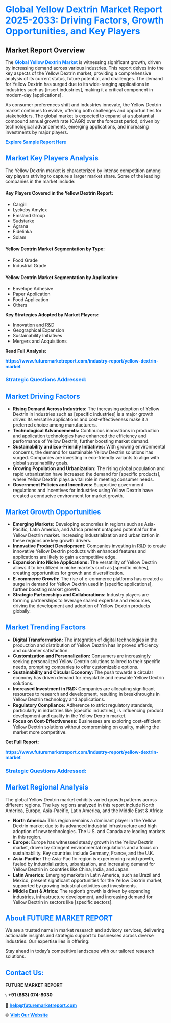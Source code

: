 <h1 style="color: #007BFF;">Global Yellow Dextrin Market Report 2025-2033: Driving Factors, Growth Opportunities, and Key Players</h1>

<section id="overview">
<h2>Market Report Overview</h2>
<p>The <a href="https://www.futuremarketreport.com/industry-report/yellow-dextrin-market" style="color: #007BFF; text-decoration: none;"><strong>Global Yellow Dextrin Market</strong></a> is witnessing significant growth, driven by increasing demand across various industries. This report delves into the key aspects of the Yellow Dextrin market, providing a comprehensive analysis of its current status, future potential, and challenges. The demand for Yellow Dextrin has surged due to its wide-ranging applications in industries such as [insert industries], making it a critical component in modern-day [applications].</p>
<p>As consumer preferences shift and industries innovate, the Yellow Dextrin market continues to evolve, offering both challenges and opportunities for stakeholders. The global market is expected to expand at a substantial compound annual growth rate (CAGR) over the forecast period, driven by technological advancements, emerging applications, and increasing investments by major players.</p>
</section>

<section id="overview">
<p><a href="https://www.futuremarketreport.com/request-sample/reportId=30927" style="color: #007BFF; text-decoration: none;"><strong>Explore Sample Report Here</strong></a></p>
</section>

<section id="key-players">
<h2 style="color: #007BFF;">Market Key Players Analysis</h2>
<p>The Yellow Dextrin market is characterized by intense competition among key players striving to capture a larger market share. Some of the leading companies in the market include:</p>
<h4>Key Players Covered in the Yellow Dextrin Report:</h4>
<ul><li>Cargill</li><li>Lyckeby Amylex</li><li>Emsland Group</li><li>Sudstarke</li><li>Agrana</li><li>Fidelinka</li><li>Solam</li></ul>
<h4>Yellow Dextrin Market Segmentation by Type:</h4>
<ul><li>Food Grade</li><li>Industrial Grade</li></ul>

<h4>Yellow Dextrin Market Segmentation by Application:</h4>
<ul><li>Envelope Adhesive</li><li>Paper Application</li><li>Food Application</li><li>Others</li></ul>
<p><strong>Key Strategies Adopted by Market Players:</strong></p>
<ul>
<li>Innovation and R&D</li>
<li>Geographical Expansion</li>
<li>Sustainability Initiatives</li>
<li>Mergers and Acquisitions</li>
</ul>
</section>

<section>
<p><strong>Read Full Analysis: </strong></p><a href="https://www.futuremarketreport.com/industry-report/yellow-dextrin-market" style="color: #007BFF; text-decoration: none;"><strong>https://www.futuremarketreport.com/industry-report/yellow-dextrin-market</strong></a>
<h3 style="color: #007BFF;">Strategic Questions Addressed:</h3>
</section>

<section id="driving-factors">
<h2 style="color: #007BFF;">Market Driving Factors</h2>
<ul>
<li><strong>Rising Demand Across Industries:</strong> The increasing adoption of Yellow Dextrin in industries such as [specific industries] is a major growth driver. Its versatile applications and cost-effectiveness make it a preferred choice among manufacturers.</li>
<li><strong>Technological Advancements:</strong> Continuous innovations in production and application technologies have enhanced the efficiency and performance of Yellow Dextrin, further boosting market demand.</li>
<li><strong>Sustainability and Eco-Friendly Initiatives:</strong> With growing environmental concerns, the demand for sustainable Yellow Dextrin solutions has surged. Companies are investing in eco-friendly variants to align with global sustainability goals.</li>
<li><strong>Growing Population and Urbanization:</strong> The rising global population and rapid urbanization have increased the demand for [specific products], where Yellow Dextrin plays a vital role in meeting consumer needs.</li>
<li><strong>Government Policies and Incentives:</strong> Supportive government regulations and incentives for industries using Yellow Dextrin have created a conducive environment for market growth.</li>
</ul>
</section>

<section id="growth-opportunities">
<h2 style="color: #007BFF;">Market Growth Opportunities</h2>
<ul>
<li><strong>Emerging Markets:</strong> Developing economies in regions such as Asia-Pacific, Latin America, and Africa present untapped potential for the Yellow Dextrin market. Increasing industrialization and urbanization in these regions are key growth drivers.</li>
<li><strong>Innovative Product Development:</strong> Companies investing in R&D to create innovative Yellow Dextrin products with enhanced features and applications are likely to gain a competitive edge.</li>
<li><strong>Expansion into Niche Applications:</strong> The versatility of Yellow Dextrin allows it to be utilized in niche markets such as [specific niches], creating opportunities for growth and diversification.</li>
<li><strong>E-commerce Growth:</strong> The rise of e-commerce platforms has created a surge in demand for Yellow Dextrin used in [specific applications], further boosting market growth.</li>
<li><strong>Strategic Partnerships and Collaborations:</strong> Industry players are forming partnerships to leverage shared expertise and resources, driving the development and adoption of Yellow Dextrin products globally.</li>
</ul>
</section>

<section id="trending-factors">
<h2 style="color: #007BFF;">Market Trending Factors</h2>
<ul>
<li><strong>Digital Transformation:</strong> The integration of digital technologies in the production and distribution of Yellow Dextrin has improved efficiency and customer satisfaction.</li>
<li><strong>Customization and Personalization:</strong> Consumers are increasingly seeking personalized Yellow Dextrin solutions tailored to their specific needs, prompting companies to offer customizable options.</li>
<li><strong>Sustainability and Circular Economy:</strong> The push towards a circular economy has driven demand for recyclable and reusable Yellow Dextrin solutions.</li>
<li><strong>Increased Investment in R&D:</strong> Companies are allocating significant resources to research and development, resulting in breakthroughs in Yellow Dextrin technology and applications.</li>
<li><strong>Regulatory Compliance:</strong> Adherence to strict regulatory standards, particularly in industries like [specific industries], is influencing product development and quality in the Yellow Dextrin market.</li>
<li><strong>Focus on Cost-Effectiveness:</strong> Businesses are exploring cost-efficient Yellow Dextrin solutions without compromising on quality, making the market more competitive.</li>
</ul>
</section>

<section>
<p><strong>Get Full Report: </strong></p><a href="https://www.futuremarketreport.com/industry-report/yellow-dextrin-market" style="color: #007BFF; text-decoration: none;"><strong>https://www.futuremarketreport.com/industry-report/yellow-dextrin-market</strong></a>
<h3 style="color: #007BFF;">Strategic Questions Addressed:</h3>
</section>


<section id="regional-analysis">
<h2 style="color: #007BFF;">Market Regional Analysis</h2>
<p>The global Yellow Dextrin market exhibits varied growth patterns across different regions. The key regions analyzed in this report include North America, Europe, Asia-Pacific, Latin America, and the Middle East & Africa:</p>
<ul>
<li><strong>North America:</strong> This region remains a dominant player in the Yellow Dextrin market due to its advanced industrial infrastructure and high adoption of new technologies. The U.S. and Canada are leading markets in this region.</li>
<li><strong>Europe:</strong> Europe has witnessed steady growth in the Yellow Dextrin market, driven by stringent environmental regulations and a focus on sustainability. Key countries include Germany, France, and the U.K.</li>
<li><strong>Asia-Pacific:</strong> The Asia-Pacific region is experiencing rapid growth, fueled by industrialization, urbanization, and increasing demand for Yellow Dextrin in countries like China, India, and Japan.</li>
<li><strong>Latin America:</strong> Emerging markets in Latin America, such as Brazil and Mexico, present significant opportunities for the Yellow Dextrin market, supported by growing industrial activities and investments.</li>
<li><strong>Middle East & Africa:</strong> The region’s growth is driven by expanding industries, infrastructure development, and increasing demand for Yellow Dextrin in sectors like [specific sectors].</li>
</ul>
</section>

<footer>
<h2 style="color: #007BFF;">About FUTURE MARKET REPORT</h2>
<p>We are a trusted name in market research and advisory services, delivering actionable insights and strategic support to businesses across diverse industries. Our expertise lies in offering:</p>

<p>Stay ahead in today’s competitive landscape with our tailored research solutions.</p>

<h2 style="color: #007BFF;">Contact Us:</h2>
<p><strong>FUTURE MARKET REPORT</strong></p>
<p>📞 <strong>+91 (883) 074-8030</strong></p>
<p>📧 <strong><a href="mailto:help@futuremarketreport.com" style="color: #007BFF;">help@futuremarketreport.com</a></strong></p>
<p>🌐 <strong><a href="https://www.futuremarketreport.com/" style="color: #007BFF;">Visit Our Website</a></strong></p>
</footer>